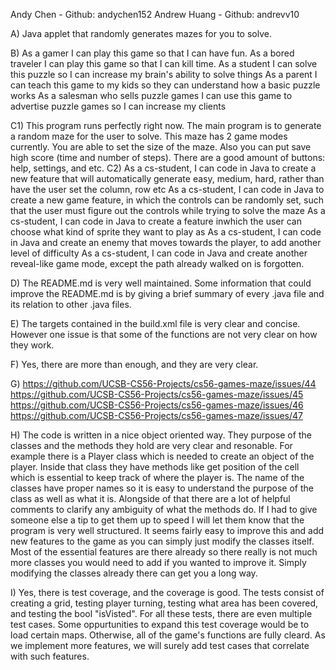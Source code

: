 Andy Chen - Github: andychen152
Andrew Huang - Github: andrevv10

A) Java applet that randomly generates mazes for you to solve.

B) As a gamer I can play this game so that I can have fun.
   As a bored traveler I can play this game so that I can kill time.
   As a student I can solve this puzzle so I can increase my brain's ability to solve things
   As a parent I can teach this game to my kids so they can understand how a basic puzzle works
   As a salesman who sells puzzle games I can use this game to advertise puzzle games so I can increase my clients

C1) This program runs perfectly right now. The main program is to generate a random maze for the user to solve. This maze has 2 game modes currently. You are able to set the size of the maze. Also you can put save high score (time and number of steps). There are a good amount of buttons: help, settings, and etc.
C2) As a cs-student, I can code in Java to create a new feature that will automatically generate easy, medium, hard, rather than have the user set the column, row etc
    As a cs-student, I can code in Java to create a new game feature, in which the controls can be randomly set, such that the user must figure out the controls while trying to solve the maze
    As a cs-student, I can code in Java to create a feature inwhich the user can choose what kind of sprite they want to play as
    As a cs-student, I can code in Java and create an enemy that moves towards the player, to add another level of difficulty
    As a cs-student, I can code in Java and create another reveal-like game mode, except the path already walked on is forgotten.

D) The README.md is very well maintained. Some information that could improve the README.md is by giving a brief summary of every .java file and its relation to other .java files.

E) The targets contained in the build.xml file is very clear and concise. However one issue is that some of the functions are not very clear on how they work.

F) Yes, there are more than enough, and they are very clear.

G) https://github.com/UCSB-CS56-Projects/cs56-games-maze/issues/44
   https://github.com/UCSB-CS56-Projects/cs56-games-maze/issues/45
   https://github.com/UCSB-CS56-Projects/cs56-games-maze/issues/46
   https://github.com/UCSB-CS56-Projects/cs56-games-maze/issues/47

H) The code is written in a nice object oriented way. They purpose of the classes and the methods they hold are very clear and resonable. For example there is a Player class which is needed to create an object of the player. Inside that class they have methods like get position of the cell which is essential to keep track of where the player is. The name of the classes have proper names so it is easy to understand the purpose of the class as well as what it is. Alongside of that there are a lot of helpful comments to clarify any ambiguity of what the methods do. If I had to give someone else a tip to get them up to speed I will let them know that the program is very well structured. It seems fairly easy to improve this and add new features to the game as you can simply just modify the classes itself. Most of the essential features are there already so there really is not much more classes you would need to add if you wanted to improve it. Simply modifying the classes already there can get you a long way.

I) Yes, there is test coverage, and the coverage is good. The tests consist of creating a grid, testing player turning, testing what area has been covered, and testing the bool "isVisted". For all these tests, there are even multiple test cases. Some oppurtunities to expand this test coverage would be to load certain maps. Otherwise, all of the game's functions are fully cleard. As we implement more features, we will surely add test cases that correlate with such features.
   